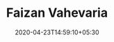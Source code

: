 ---
title: Faizan Vahevaria
date: 2020-04-23T14:59:10+05:30

person_image: /img/team/faizan-vahevaria.png
first_name: Faizan
last_name: Vahevaria
job_title: Front-End Developer, JAMStack, Hugo, Jekyll
email: 
  - "faizan@fatah.co"
  - "faizanvahevaria@gmail.com"

phone:
  - "+91 8758 382878"

description: Web Developer with over 6 years of experience mostly focusing on Front-End using ReactJS and JAMstack websites, juggling between different timezones to serve the clients. Praised by all the clients for Clear Communication.

skills:
  - "HTML"
  - "CSS"
  - "JAMstack"
  - "Hugo"
  - "JavaScript"
  - "jQuery"
  - "Bootstrap"
  - "SASS"
  - "Jekyll"
  - "ReactJS"
  - "SEO"
  - "Netlify"
  - "CircleCI"
  - "GitHub"
  - "GitLab"
  - "NodeJS"
  - "REST API"
  - "GraphQL"
  - "Cucumber"
  - "Adobe Apps"
  - "Sentry"
  - "NPM"
  - "Gulp"
  - "AWS"
  - "Azure"
  - "Communication"

experience: "6 years"
github_username: "faizanvahevaria"

projects:
  - name: BIPP Inc
    logo: /img/clients/bipp-inc-logo.png
    url: "https://bipp.io"
    description: "Marketing and Documentation website built with Hugo and applying the JAMStack methodology to manage their content. Taken care of all the on-page SEO best practices in order rank well on Google."


---